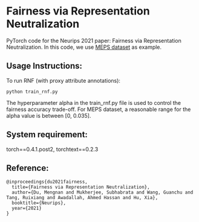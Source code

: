 # Fairness via Representation Neutralization

PyTorch code for the Neurips 2021 paper: Fairness via Representation Neutralization. In this code, we use [MEPS dataset](https://github.com/Trusted-AI/AIF360/blob/master/examples/tutorial_medical_expenditure.ipynb) as example. 


## Usage Instructions:
To run RNF (with proxy attribute annotations):

```
python train_rnf.py 
```


The hyperparameter alpha in the train_rnf.py file is used to control the fairness accuracy trade-off. For MEPS dataset, a reasonable range for the alpha value is between [0, 0.035].

## System requirement:
torch==0.4.1.post2, torchtext==0.2.3

## Reference:
```
@inproceedings{du2021fairness,
  title={Fairness via Representation Neutralization},
  author={Du, Mengnan and Mukherjee, Subhabrata and Wang, Guanchu and Tang, Ruixiang and Awadallah, Ahmed Hassan and Hu, Xia},
  booktitle={Neurips},
  year={2021}
}
```